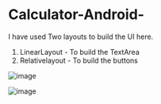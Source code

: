 # Calculator-Android-

I have used Two layouts to build the UI here.
1. LinearLayout - To build the TextArea
2. Relativelayout - To build the buttons

![image](https://user-images.githubusercontent.com/68678264/159341570-4752dbb9-3015-4560-85bd-f7d658f87781.png)


![image](https://user-images.githubusercontent.com/68678264/159341102-f022861a-986a-4148-bf16-b176eecfe4bd.png)
